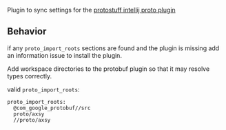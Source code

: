Plugin to sync settings for the [protostuff intellij proto plugin](https://github.com/protostuff/protobuf-jetbrains-plugin)

## Behavior

if any `proto_import_roots` sections are found and the plugin is missing
add an information issue to install the plugin.

Add workspace directories to the protobuf plugin so that it may resolve
types correctly.

valid `proto_import_roots`:
```
proto_import_roots:
  @com_google_protobuf//src
  proto/axsy
  //proto/axsy
```